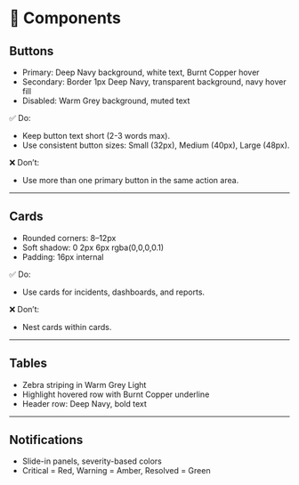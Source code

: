 # 🧩 Components

## Buttons
- Primary: Deep Navy background, white text, Burnt Copper hover
- Secondary: Border 1px Deep Navy, transparent background, navy hover fill
- Disabled: Warm Grey background, muted text

✅ Do:
- Keep button text short (2-3 words max).
- Use consistent button sizes: Small (32px), Medium (40px), Large (48px).

❌ Don’t:
- Use more than one primary button in the same action area.

---

## Cards
- Rounded corners: 8–12px
- Soft shadow: 0 2px 6px rgba(0,0,0,0.1)
- Padding: 16px internal

✅ Do:
- Use cards for incidents, dashboards, and reports.

❌ Don’t:
- Nest cards within cards.

---

## Tables
- Zebra striping in Warm Grey Light
- Highlight hovered row with Burnt Copper underline
- Header row: Deep Navy, bold text

---

## Notifications
- Slide-in panels, severity-based colors
- Critical = Red, Warning = Amber, Resolved = Green

